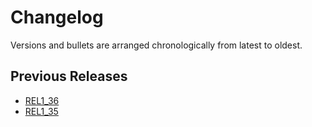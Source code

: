 # Changelog

Versions and bullets are arranged chronologically from latest to oldest.

## Previous Releases

- [REL1_36](https://github.com/femiwiki/AchievementBadges/blob/REL1_36/CHANGELOG.md)
- [REL1_35](https://github.com/femiwiki/AchievementBadges/blob/REL1_35/CHANGELOG.md)
